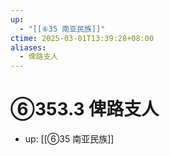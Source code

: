 ```yaml
---
up:
  - "[[⑥35 南亚民族]]"
ctime: 2025-03-01T13:39:28+08:00
aliases:
  - 俾路支人
---
```


# ⑥353.3 俾路支人

- up: [[⑥35 南亚民族]]
